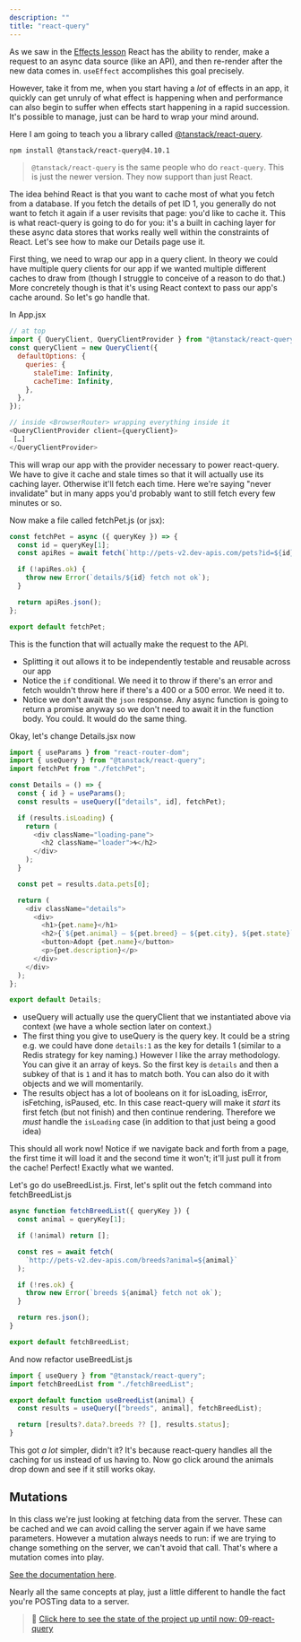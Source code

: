 ```yaml
---
description: ""
title: "react-query"
---
```


As we saw in the [Effects lesson](/core-react-concepts/effects) React has the ability to render, make a request to an async data source (like an API), and then re-render after the new data comes in. `useEffect` accomplishes this goal precisely.

However, take it from me, when you start having a _lot_ of effects in an app, it quickly can get unruly of what effect is happening when and performance can also begin to suffer when effects start happening in a rapid succession. It's possible to manage, just can be hard to wrap your mind around.

Here I am going to teach you a library called [@tanstack/react-query][react-query].

```bash
npm install @tanstack/react-query@4.10.1
```

> `@tanstack/react-query` is the same people who do `react-query`. This is just the newer version. They now support than just React.

The idea behind React is that you want to cache most of what you fetch from a database. If you fetch the details of pet ID 1, you generally do not want to fetch it again if a user revisits that page: you'd like to cache it. This is what react-query is going to do for you: it's a built in caching layer for these async data stores that works really well within the constraints of React. Let's see how to make our Details page use it.

First thing, we need to wrap our app in a query client. In theory we could have multiple query clients for our app if we wanted multiple different caches to draw from (though I struggle to conceive of a reason to do that.) More concretely though is that it's using React context to pass our app's cache around. So let's go handle that.

In App.jsx

```javascript
// at top
import { QueryClient, QueryClientProvider } from "@tanstack/react-query";
const queryClient = new QueryClient({
  defaultOptions: {
    queries: {
      staleTime: Infinity,
      cacheTime: Infinity,
    },
  },
});

// inside <BrowserRouter> wrapping everything inside it
<QueryClientProvider client={queryClient}>
 […]
</QueryClientProvider>
```

This will wrap our app with the provider necessary to power react-query. We have to give it cache and stale times so that it will actually use its caching layer. Otherwise it'll fetch each time. Here we're saying "never invalidate" but in many apps you'd probably want to still fetch every few minutes or so.

Now make a file called fetchPet.js (or jsx):

```javascript
const fetchPet = async ({ queryKey }) => {
  const id = queryKey[1];
  const apiRes = await fetch(`http://pets-v2.dev-apis.com/pets?id=${id}`);

  if (!apiRes.ok) {
    throw new Error(`details/${id} fetch not ok`);
  }

  return apiRes.json();
};

export default fetchPet;
```

This is the function that will actually make the request to the API.

- Splitting it out allows it to be independently testable and reusable across our app
- Notice the `if` conditional. We need it to throw if there's an error and fetch wouldn't throw here if there's a 400 or a 500 error. We need it to.
- Notice we don't await the `json` response. Any async function is going to return a promise anyway so we don't need to await it in the function body. You could. It would do the same thing.

Okay, let's change Details.jsx now

```javascript
import { useParams } from "react-router-dom";
import { useQuery } from "@tanstack/react-query";
import fetchPet from "./fetchPet";

const Details = () => {
  const { id } = useParams();
  const results = useQuery(["details", id], fetchPet);

  if (results.isLoading) {
    return (
      <div className="loading-pane">
        <h2 className="loader">🌀</h2>
      </div>
    );
  }

  const pet = results.data.pets[0];

  return (
    <div className="details">
      <div>
        <h1>{pet.name}</h1>
        <h2>{`${pet.animal} — ${pet.breed} — ${pet.city}, ${pet.state}`}</h2>
        <button>Adopt {pet.name}</button>
        <p>{pet.description}</p>
      </div>
    </div>
  );
};

export default Details;
```

- useQuery will actually use the queryClient that we instantiated above via context (we have a whole section later on context.)
- The first thing you give to useQuery is the query key. It could be a string e.g. we could have done `details:1` as the key for details 1 (similar to a Redis strategy for key naming.) However I like the array methodology. You can give it an array of keys. So the first key is `details` and then a subkey of that is `1` and it has to match both. You can also do it with objects and we will momentarily.
- The results object has a lot of booleans on it for isLoading, isError, isFetching, isPaused, etc. In this case react-query will make it _start_ its first fetch (but not finish) and then continue rendering. Therefore we _must_ handle the `isLoading` case (in addition to that just being a good idea)

This should all work now! Notice if we navigate back and forth from a page, the first time it will load it and the second time it won't; it'll just pull it from the cache! Perfect! Exactly what we wanted.

Let's go do useBreedList.js. First, let's split out the fetch command into fetchBreedList.js

```javascript
async function fetchBreedList({ queryKey }) {
  const animal = queryKey[1];

  if (!animal) return [];

  const res = await fetch(
    `http://pets-v2.dev-apis.com/breeds?animal=${animal}`
  );

  if (!res.ok) {
    throw new Error(`breeds ${animal} fetch not ok`);
  }

  return res.json();
}

export default fetchBreedList;
```

And now refactor useBreedList.js

```javascript
import { useQuery } from "@tanstack/react-query";
import fetchBreedList from "./fetchBreedList";

export default function useBreedList(animal) {
  const results = useQuery(["breeds", animal], fetchBreedList);

  return [results?.data?.breeds ?? [], results.status];
}
```

This got _a lot_ simpler, didn't it? It's because react-query handles all the caching for us instead of us having to. Now go click around the animals drop down and see if it still works okay.

## Mutations

In this class we're just looking at fetching data from the server. These can be cached and we can avoid calling the server again if we have same parameters. However a mutation always needs to run: if we are trying to change something on the server, we can't avoid that call. That's where a mutation comes into play.

[See the documentation here][mutations].

Nearly all the same concepts at play, just a little different to handle the fact you're POSTing data to a server.

> 🏁 [Click here to see the state of the project up until now: 09-react-query][step]

[step]: https://github.com/btholt/citr-v8-project/tree/master/09-react-query
[react-query]: https://tanstack.com/query/v4
[mutations]: https://tanstack.com/query/v4/docs/guides/mutations
